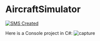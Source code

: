  # AircraftSimulator
 [![SMS Created](https://img.shields.io/badge/Created-February%202019-blue.svg)](#)

 Here is a Console project in C#: 
![capture](https://user-images.githubusercontent.com/37344605/53612301-000a8e80-3bfc-11e9-83b6-47a31df6e489.PNG)
